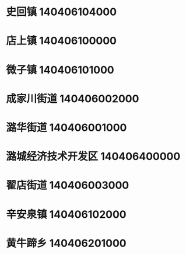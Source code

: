 # 史回镇 140406104000
# 店上镇 140406100000
# 微子镇 140406101000
# 成家川街道 140406002000
# 潞华街道 140406001000
# 潞城经济技术开发区 140406400000
# 翟店街道 140406003000
# 辛安泉镇 140406102000
# 黄牛蹄乡 140406201000

